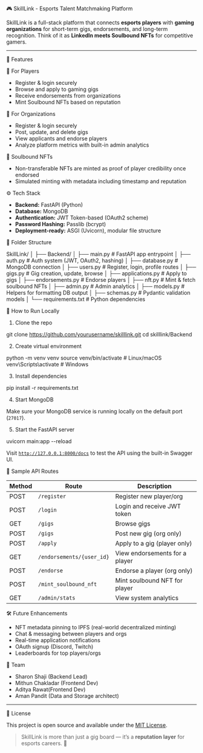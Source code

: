 🎮 SkillLink - Esports Talent Matchmaking Platform

SkillLink is a full-stack platform that connects **esports players** with **gaming organizations** for short-term gigs, endorsements, and long-term recognition. Think of it as **LinkedIn meets Soulbound NFTs** for competitive gamers.

---

🚀 Features

👤 For Players
- Register & login securely
- Browse and apply to gaming gigs
- Receive endorsements from organizations
- Mint Soulbound NFTs based on reputation

🏢 For Organizations
- Register & login securely
- Post, update, and delete gigs
- View applicants and endorse players
- Analyze platform metrics with built-in admin analytics

💎 Soulbound NFTs
- Non-transferable NFTs are minted as proof of player credibility once endorsed
- Simulated minting with metadata including timestamp and reputation


⚙️ Tech Stack

- **Backend:** FastAPI (Python)
- **Database:** MongoDB
- **Authentication:** JWT Token-based (OAuth2 scheme)
- **Password Hashing:** Passlib (bcrypt)
- **Deployment-ready:** ASGI (Uvicorn), modular file structure


🧩 Folder Structure

SkillLink/
│
├── Backend/
│   ├── main.py                # FastAPI app entrypoint
│   ├── auth.py                # Auth system (JWT, OAuth2, hashing)
│   ├── database.py            # MongoDB connection
│   ├── users.py               # Register, login, profile routes
│   ├── gigs.py                # Gig creation, update, browse
│   ├── applications.py        # Apply to gigs
│   ├── endorsements.py        # Endorse players
│   ├── nft.py                 # Mint & fetch soulbound NFTs
│   ├── admin.py               # Admin analytics
│   ├── models.py              # Helpers for formatting DB output
│   ├── schemas.py             # Pydantic validation models
│   └── requirements.txt       # Python dependencies

🧪 How to Run Locally

1. Clone the repo

git clone https://github.com/yourusername/skilllink.git
cd skilllink/Backend

2. Create virtual environment

python -m venv venv
source venv/bin/activate  # Linux/macOS
venv\Scripts\activate     # Windows

3. Install dependencies

pip install -r requirements.txt

4. Start MongoDB

Make sure your MongoDB service is running locally on the default port (`27017`).

5. Start the FastAPI server

uvicorn main:app --reload

Visit [`http://127.0.0.1:8000/docs`](http://127.0.0.1:8000/docs) to test the API using the built-in Swagger UI.

📌 Sample API Routes

| Method | Route                     | Description                    |
| ------ | ------------------------- | ------------------------------ |
| POST   | `/register`               | Register new player/org        |
| POST   | `/login`                  | Login and receive JWT token    |
| GET    | `/gigs`                   | Browse gigs                    |
| POST   | `/gigs`                   | Post new gig (org only)        |
| POST   | `/apply`                  | Apply to a gig (player only)   |
| GET    | `/endorsements/{user_id}` | View endorsements for a player |
| POST   | `/endorse`                | Endorse a player (org only)    |
| POST   | `/mint_soulbound_nft`     | Mint soulbound NFT for player  |
| GET    | `/admin/stats`            | View system analytics          |



🛠️ Future Enhancements

* NFT metadata pinning to IPFS (real-world decentralized minting)
* Chat & messaging between players and orgs
* Real-time application notifications
* OAuth signup (Discord, Twitch)
* Leaderboards for top players/orgs

👥 Team

* Sharon Shaji (Backend Lead)
* Mithun Chakladar (Frontend Dev)
* Aditya Rawat(Frontend Dev)
* Aman Pandit (Data and Storage architect)

---

📄 License

This project is open source and available under the [MIT License](LICENSE).


> SkillLink is more than just a gig board — it’s a **reputation layer** for esports careers. 🎯


